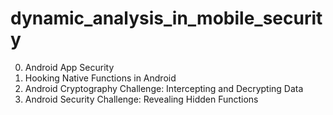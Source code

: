 # dynamic_analysis_in_mobile_security
0. Android App Security
1. Hooking Native Functions in Android
2. Android Cryptography Challenge: Intercepting and Decrypting Data
3. Android Security Challenge: Revealing Hidden Functions